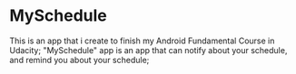 # MySchedule
This is an app that i create to finish my Android Fundamental Course in Udacity;
"MySchedule" app is an app that can notify about your schedule, and remind you about your schedule;
